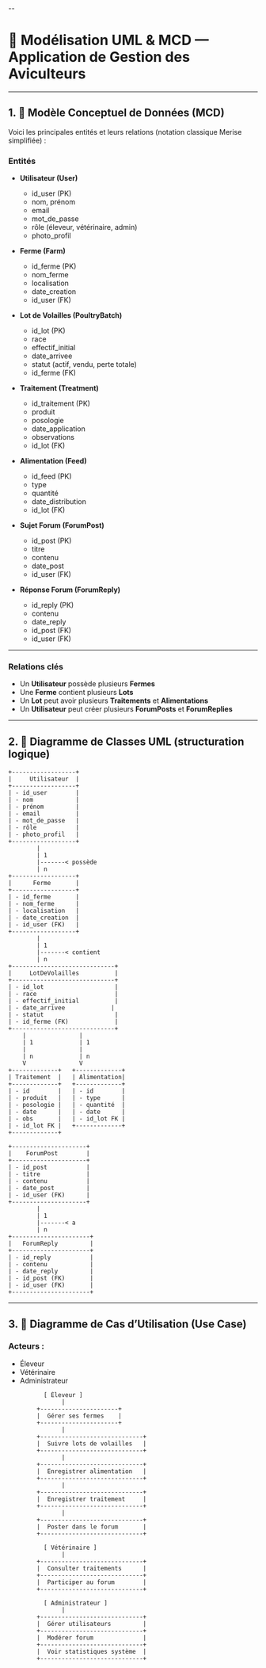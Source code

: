 --

# 🧩 Modélisation UML & MCD — Application de Gestion des Aviculteurs

---

## 1. 🔶 **Modèle Conceptuel de Données (MCD)**

Voici les principales entités et leurs relations (notation classique Merise simplifiée) :

### **Entités**

- **Utilisateur (User)**
  - id_user (PK)
  - nom, prénom
  - email
  - mot_de_passe
  - rôle (éleveur, vétérinaire, admin)
  - photo_profil

- **Ferme (Farm)**
  - id_ferme (PK)
  - nom_ferme
  - localisation
  - date_creation
  - id_user (FK)

- **Lot de Volailles (PoultryBatch)**
  - id_lot (PK)
  - race
  - effectif_initial
  - date_arrivee
  - statut (actif, vendu, perte totale)
  - id_ferme (FK)

- **Traitement (Treatment)**
  - id_traitement (PK)
  - produit
  - posologie
  - date_application
  - observations
  - id_lot (FK)

- **Alimentation (Feed)**
  - id_feed (PK)
  - type
  - quantité
  - date_distribution
  - id_lot (FK)

- **Sujet Forum (ForumPost)**
  - id_post (PK)
  - titre
  - contenu
  - date_post
  - id_user (FK)

- **Réponse Forum (ForumReply)**
  - id_reply (PK)
  - contenu
  - date_reply
  - id_post (FK)
  - id_user (FK)

---

### **Relations clés**

- Un **Utilisateur** possède plusieurs **Fermes**
- Une **Ferme** contient plusieurs **Lots**
- Un **Lot** peut avoir plusieurs **Traitements** et **Alimentations**
- Un **Utilisateur** peut créer plusieurs **ForumPosts** et **ForumReplies**

---

## 2. 📘 Diagramme de Classes UML (structuration logique)

```plaintext
+------------------+
|     Utilisateur  |
+------------------+
| - id_user        |
| - nom            |
| - prénom         |
| - email          |
| - mot_de_passe   |
| - rôle           |
| - photo_profil   |
+------------------+
        |
        | 1
        |-------< possède
        | n
+------------------+
|      Ferme       |
+------------------+
| - id_ferme       |
| - nom_ferme      |
| - localisation   |
| - date_creation  |
| - id_user (FK)   |
+------------------+
        |
        | 1
        |-------< contient
        | n
+-----------------------------+
|     LotDeVolailles          |
+-----------------------------+
| - id_lot                    |
| - race                      |
| - effectif_initial          |
| - date_arrivee             |
| - statut                    |
| - id_ferme (FK)             |
+-----------------------------+
    |               |
    | 1             | 1
    |               |
    | n             | n
    V               V
+-------------+   +-------------+
| Traitement  |   | Alimentation|
+-------------+   +-------------+
| - id        |   | - id        |
| - produit   |   | - type      |
| - posologie |   | - quantité  |
| - date      |   | - date      |
| - obs       |   | - id_lot FK |
| - id_lot FK |   +-------------+
+-------------+

+---------------------+
|    ForumPost        |
+---------------------+
| - id_post           |
| - titre             |
| - contenu           |
| - date_post         |
| - id_user (FK)      |
+---------------------+
        |
        | 1
        |-------< a
        | n
+----------------------+
|   ForumReply         |
+----------------------+
| - id_reply           |
| - contenu            |
| - date_reply         |
| - id_post (FK)       |
| - id_user (FK)       |
+----------------------+
```

---

## 3. 🧭 Diagramme de Cas d’Utilisation (Use Case)

### Acteurs :
- Éleveur
- Vétérinaire
- Administrateur

```plaintext
          [ Éleveur ]
               |
        +----------------------+
        |  Gérer ses fermes    |
        +----------------------+
               |
        +-----------------------------+
        |  Suivre lots de volailles   |
        +-----------------------------+
               |
        +-----------------------------+
        |  Enregistrer alimentation   |
        +-----------------------------+
               |
        +-----------------------------+
        |  Enregistrer traitement     |
        +-----------------------------+
               |
        +-----------------------------+
        |  Poster dans le forum       |
        +-----------------------------+

          [ Vétérinaire ]
               |
        +-----------------------------+
        |  Consulter traitements      |
        +-----------------------------+
        |  Participer au forum        |
        +-----------------------------+

          [ Administrateur ]
               |
        +-----------------------------+
        |  Gérer utilisateurs         |
        +-----------------------------+
        |  Modérer forum              |
        +-----------------------------+
        |  Voir statistiques système  |
        +-----------------------------+
```

